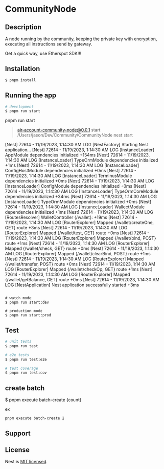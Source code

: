 # CommunityNode

## Description

A node running by the community, keeping the private key with encryption, executing all instructions send by gateway.

Get a quick way, use Etherspot SDK!!!

## Installation

```bash
$ pnpm install
```

## Running the app

```bash
# development
$ pnpm run start

```
pnpm run start

> air-account-community-node@0.0.1 start /Users/jason/Dev/Community/CommunityNode
> nest start

[Nest] 72614  - 11/19/2023, 1:14:30 AM     LOG [NestFactory] Starting Nest application...
[Nest] 72614  - 11/19/2023, 1:14:30 AM     LOG [InstanceLoader] AppModule dependencies initialized +154ms
[Nest] 72614  - 11/19/2023, 1:14:30 AM     LOG [InstanceLoader] TypeOrmModule dependencies initialized +1ms
[Nest] 72614  - 11/19/2023, 1:14:30 AM     LOG [InstanceLoader] ConfigHostModule dependencies initialized +0ms
[Nest] 72614  - 11/19/2023, 1:14:30 AM     LOG [InstanceLoader] TerminusModule dependencies initialized +0ms
[Nest] 72614  - 11/19/2023, 1:14:30 AM     LOG [InstanceLoader] ConfigModule dependencies initialized +0ms
[Nest] 72614  - 11/19/2023, 1:14:30 AM     LOG [InstanceLoader] TypeOrmCoreModule dependencies initialized +34ms
[Nest] 72614  - 11/19/2023, 1:14:30 AM     LOG [InstanceLoader] TypeOrmModule dependencies initialized +0ms
[Nest] 72614  - 11/19/2023, 1:14:30 AM     LOG [InstanceLoader] WallectModule dependencies initialized +1ms
[Nest] 72614  - 11/19/2023, 1:14:30 AM     LOG [RoutesResolver] WalletController {/wallet}: +19ms
[Nest] 72614  - 11/19/2023, 1:14:30 AM     LOG [RouterExplorer] Mapped {/wallet/createOne, GET} route +3ms
[Nest] 72614  - 11/19/2023, 1:14:30 AM     LOG [RouterExplorer] Mapped {/wallet/test, GET} route +0ms
[Nest] 72614  - 11/19/2023, 1:14:30 AM     LOG [RouterExplorer] Mapped {/wallet/bind, POST} route +1ms
[Nest] 72614  - 11/19/2023, 1:14:30 AM     LOG [RouterExplorer] Mapped {/wallet/check, GET} route +0ms
[Nest] 72614  - 11/19/2023, 1:14:30 AM     LOG [RouterExplorer] Mapped {/wallet/clearBind, POST} route +1ms
[Nest] 72614  - 11/19/2023, 1:14:30 AM     LOG [RouterExplorer] Mapped {/wallet/transfer, POST} route +0ms
[Nest] 72614  - 11/19/2023, 1:14:30 AM     LOG [RouterExplorer] Mapped {/wallet/checkOp, GET} route +1ms
[Nest] 72614  - 11/19/2023, 1:14:30 AM     LOG [RouterExplorer] Mapped {/wallet/getBalance, GET} route +0ms
[Nest] 72614  - 11/19/2023, 1:14:30 AM     LOG [NestApplication] Nest application successfully started +3ms
```

# watch mode
$ pnpm run start:dev

# production mode
$ pnpm run start:prod
```

## Test

```bash
# unit tests
$ pnpm run test

# e2e tests
$ pnpm run test:e2e

# test coverage
$ pnpm run test:cov
```
## create batch
$ pnpm execute batch-create {count}

ex
```
pnpm execute batch-create 2
```
## Support


## License

Nest is [MIT licensed](LICENSE).
